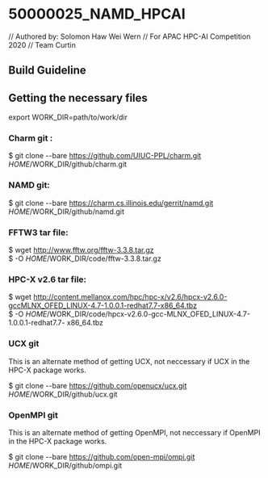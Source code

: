 # 50000025_NAMD_HPCAI
 // Authored by: Solomon Haw Wei Wern
 // For APAC HPC-AI Competition 2020 
 // Team Curtin

## Build Guideline

## Getting the necessary files
export WORK_DIR=path/to/work/dir<path to your working directory>

### Charm git :

  $ git clone --bare https://github.com/UIUC-PPL/charm.git \
  $HOME/$WORK_DIR/github/charm.git

### NAMD git:

  $ git clone --bare https://charm.cs.illinois.edu/gerrit/namd.git \
  $HOME/$WORK_DIR/github/namd.git

### FFTW3 tar file:

  $ wget http://www.fftw.org/fftw-3.3.8.tar.gz \
  $ -O $HOME/$WORK_DIR/code/fftw-3.3.8.tar.gz

### HPC-X v2.6 tar file:

  $ wget http://content.mellanox.com/hpc/hpc-x/v2.6/hpcx-v2.6.0-gccMLNX_OFED_LINUX-4.7-1.0.0.1-redhat7.7-x86_64.tbz \
  $ -O $HOME/$WORK_DIR/code/hpcx-v2.6.0-gcc-MLNX_OFED_LINUX-4.7-1.0.0.1-redhat7.7-
x86_64.tbz

### UCX git
This is an alternate method of getting UCX, not neccessary if 
UCX in the HPC-X package works.

  $ git clone --bare https://github.com/openucx/ucx.git \
  $HOME/$WORK_DIR/github/ucx.git
  
### OpenMPI git
This is an alternate method of getting OpenMPI, not neccessary if 
OpenMPI in the HPC-X package works. 

  $ git clone --bare https://github.com/open-mpi/ompi.git \
  $HOME/$WORK_DIR/github/ompi.git
